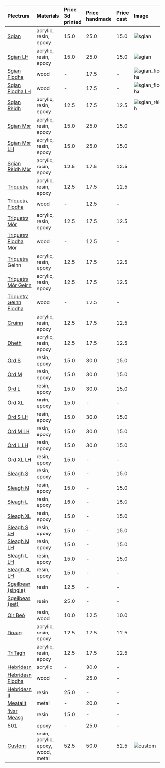 | **Plectrum**                                              | **Materials**                      | **Price 3d printed**   | **Price handmade**   | **Price cast**   | **Image**                                                            |
|:----------------------------------------------------------|:-----------------------------------|:-----------------------|:---------------------|:-----------------|:---------------------------------------------------------------------|
| [Sgian](../picks/sgian)                                   | acrylic, resin, epoxy              | 15.0                   | 25.0                 | 15.0             | ![sgian](../../assets/images/sgian.jpg "Sgian")                      |
| [Sgian LH](../picks/sgian_lh)                             | acrylic, resin, epoxy              | 15.0                   | 25.0                 | 15.0             | ![sgian](../../assets/images/sgian.jpg "Sgian")                      |
| [Sgian Fiodha](../picks/sgian_fiodha)                     | wood                               | -                      | 17.5                 | -                | ![sgian_fiodha](../../assets/images/sgian_fiodha.jpg "Sgian_fiodha") |
| [Sgian Fiodha LH](../picks/sgian_fiodha_lh)               | wood                               | -                      | 17.5                 | -                | ![sgian_fiodha](../../assets/images/sgian_fiodha.jpg "Sgian_fiodha") |
| [Sgian Rèidh](../picks/sgian_rèidh)                       | acrylic, resin, epoxy              | 12.5                   | 17.5                 | 12.5             | ![sgian_rèidh](../../assets/images/sgian_rèidh.jpg "Sgian_rèidh")    |
| [Sgian Mòr](../picks/sgian_mòr)                           | acrylic, resin, epoxy              | 15.0                   | 25.0                 | 15.0             |                                                                      |
| [Sgian Mòr LH](../picks/sgian_mòr_lh)                     | acrylic, resin, epoxy              | 15.0                   | 25.0                 | 15.0             |                                                                      |
| [Sgian Rèidh Mòr](../picks/sgian_rèidh_mòr)               | acrylic, resin, epoxy              | 12.5                   | 17.5                 | 12.5             |                                                                      |
| [Triquetra](../picks/triquetra)                           | acrylic, resin, epoxy              | 12.5                   | 17.5                 | 12.5             |                                                                      |
| [Triquetra Fiodha](../picks/triquetra_fiodha)             | wood                               | -                      | 12.5                 | -                |                                                                      |
| [Triquetra Mòr](../picks/triquetra_mòr)                   | acrylic, resin, epoxy              | 12.5                   | 17.5                 | 12.5             |                                                                      |
| [Triquetra Fiodha Mòr](../picks/triquetra_fiodha_mòr)     | wood                               | -                      | 12.5                 | -                |                                                                      |
| [Triquetra Geinn](../picks/triquetra_geinn)               | acrylic, resin, epoxy              | 12.5                   | 17.5                 | 12.5             |                                                                      |
| [Triquetra Mòr Geinn](../picks/triquetra_mòr_geinn)       | acrylic, resin, epoxy              | 12.5                   | 17.5                 | 12.5             |                                                                      |
| [Triquetra Geinn Fiodha](../picks/triquetra_geinn_fiodha) | wood                               | -                      | 12.5                 | -                |                                                                      |
| [Cruinn](../picks/cruinn)                                 | acrylic, resin, epoxy              | 12.5                   | 17.5                 | 12.5             |                                                                      |
| [Dheth](../picks/dheth)                                   | acrylic, resin, epoxy              | 12.5                   | 17.5                 | 12.5             |                                                                      |
| [Òrd S](../picks/òrd_s)                                   | resin, epoxy                       | 15.0                   | 30.0                 | 15.0             |                                                                      |
| [Òrd M](../picks/òrd_m)                                   | resin, epoxy                       | 15.0                   | 30.0                 | 15.0             |                                                                      |
| [Òrd L](../picks/òrd_l)                                   | resin, epoxy                       | 15.0                   | 30.0                 | 15.0             |                                                                      |
| [Òrd XL](../picks/òrd_xl)                                 | resin, epoxy                       | 15.0                   | -                    | -                |                                                                      |
| [Òrd S LH](../picks/òrd_s_lh)                             | resin, epoxy                       | 15.0                   | 30.0                 | 15.0             |                                                                      |
| [Òrd M LH](../picks/òrd_m_lh)                             | resin, epoxy                       | 15.0                   | 30.0                 | 15.0             |                                                                      |
| [Òrd L LH](../picks/òrd_l_lh)                             | resin, epoxy                       | 15.0                   | 30.0                 | 15.0             |                                                                      |
| [Òrd XL LH](../picks/òrd_xl_lh)                           | resin, epoxy                       | 15.0                   | -                    | -                |                                                                      |
| [Sleagh S](../picks/sleagh_s)                             | resin, epoxy                       | 15.0                   | -                    | 15.0             |                                                                      |
| [Sleagh M](../picks/sleagh_m)                             | resin, epoxy                       | 15.0                   | -                    | 15.0             |                                                                      |
| [Sleagh L](../picks/sleagh_l)                             | resin, epoxy                       | 15.0                   | -                    | 15.0             |                                                                      |
| [Sleagh XL](../picks/sleagh_xl)                           | resin, epoxy                       | 15.0                   | -                    | 15.0             |                                                                      |
| [Sleagh S LH](../picks/sleagh_s_lh)                       | resin, epoxy                       | 15.0                   | -                    | 15.0             |                                                                      |
| [Sleagh M LH](../picks/sleagh_m_lh)                       | resin, epoxy                       | 15.0                   | -                    | 15.0             |                                                                      |
| [Sleagh L LH](../picks/sleagh_l_lh)                       | resin, epoxy                       | 15.0                   | -                    | 15.0             |                                                                      |
| [Sleagh XL LH](../picks/sleagh_xl_lh)                     | resin, epoxy                       | 15.0                   | -                    | -                |                                                                      |
| [Sgeilbean (single)](../picks/sgeilbean_(single))         | resin                              | 12.5                   | -                    | -                |                                                                      |
| [Sgeilbean (set)](../picks/sgeilbean_(set))               | resin                              | 25.0                   | -                    | -                |                                                                      |
| [Oir Beò](../picks/oir_beò)                               | resin, wood                        | 10.0                   | 12.5                 | 10.0             |                                                                      |
| [Dreag](../picks/dreag)                                   | acrylic, resin, epoxy              | 12.5                   | 17.5                 | 12.5             |                                                                      |
| [TriTagh](../picks/tritagh)                               | acrylic, resin, epoxy              | 12.5                   | 17.5                 | 12.5             |                                                                      |
| [Hebridean](../picks/hebridean)                           | acrylic                            | -                      | 30.0                 | -                |                                                                      |
| [Hebridean Fiodha](../picks/hebridean_fiodha)             | wood                               | -                      | 25.0                 | -                |                                                                      |
| [Hebridean II](../picks/hebridean_ii)                     | resin                              | 25.0                   | -                    | -                |                                                                      |
| [Meatailt](../picks/meatailt)                             | metal                              | -                      | 20.0                 | -                |                                                                      |
| ['Nar Measg](../picks/nar_measg)                          | resin                              | 15.0                   | -                    | -                |                                                                      |
| [501](../picks/501)                                       | epoxy                              | -                      | 25.0                 | -                |                                                                      |
| [Custom](../picks/custom)                                 | resin, acrylic, epoxy, wood, metal | 52.5                   | 50.0                 | 52.5             | ![custom](../../assets/images/custom.jpg "Custom")                   |